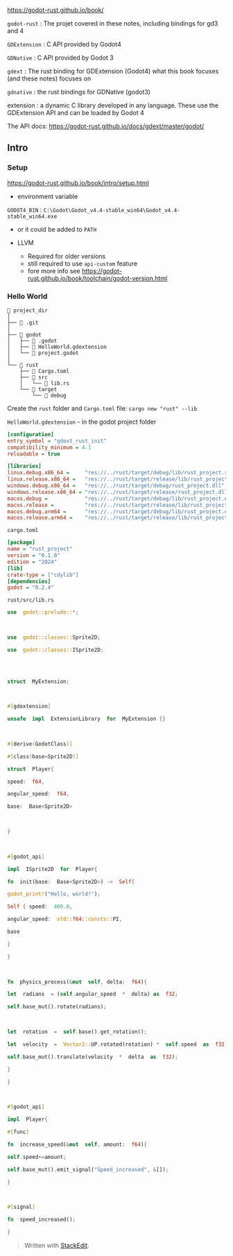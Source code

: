 
https://godot-rust.github.io/book/

`godot-rust`
: The projet covered in these notes, including bindings for gd3 and 4

`GDExtension`
: C API provided by Godot4

`GDNative`
: C API provided by Godot 3

`gdext`
: The rust binding for GDExtension (Godot4) what this book focuses (and these notes) focuses on

`gdnative`
: the rust bindings for GDNative (godot3) 

extension
: a dynamic C library developed in any language. These use the GDExtension API and can be loaded by Godot 4


The API docs: https://godot-rust.github.io/docs/gdext/master/godot/

## Intro
### Setup
https://godot-rust.github.io/book/intro/setup.html

* environment variable 

`GODOT4_BIN`
: `C:\Godot\Godot_v4.4-stable_win64\Godot_v4.4-stable_win64.exe`
* or it could be added to `PATH`

* LLVM
	* Required for older versions
	* still required to use `api-custom` feature
	* fore more info see https://godot-rust.github.io/book/toolchain/godot-version.html

### Hello World
```
📂 project_dir
│
├── 📂 .git
│
├── 📂 godot
│   ├── 📂 .godot
│   ├── 📄 HelloWorld.gdextension
│   └── 📄 project.godot
│
└── 📂 rust
    ├── 📄 Cargo.toml
    ├── 📂 src
    │   └── 📄 lib.rs
    └── 📂 target
        └── 📂 debug
```

Create the `rust` folder and `Cargo.toml` file:
`cargo new "rust" --lib`


`HelloWorld.gdextension` - in the godot project folder
```ini
[configuration]
entry_symbol = "gdext_rust_init"
compatibility_minimum = 4.1
reloadable = true

[libraries]
linux.debug.x86_64 =     "res://../rust/target/debug/lib/rust_project.so"
linux.release.x86_64 =   "res://../rust/target/release/lib/rust_project.so"
windows.debug.x86_64 =   "res://../rust/target/debug/rust_project.dll"
windows.release.x86_64 = "res://../rust/target/release/rust_project.dll"
macos.debug =            "res://../rust/target/debug/lib/rust_project.dylib"
macos.release =          "res://../rust/target/release/lib/rust_project.dylib"
macos.debug.arm64 =      "res://../rust/target/debug/lib/rust_project.dylib"
macos.release.arm64 =    "res://../rust/target/release/lib/rust_project.dylib"
```
`cargo.toml`
```ini
[package]
name = "rust_project"
version = "0.1.0"
edition = "2024"
[lib]
crate-type = ["cdylib"]
[dependencies]
godot = "0.2.4"
```


`rust/src/lib.rs`
```rust
use  godot::prelude::*;

  

use  godot::classes::Sprite2D;

use  godot::classes::ISprite2D;

  
  

struct  MyExtension;

  

#[gdextension]

unsafe  impl  ExtensionLibrary  for  MyExtension {}

  

#[derive(GodotClass)]

#[class(base=Sprite2D)]

struct  Player{

speed:  f64,

angular_speed:  f64,

base:  Base<Sprite2D>

  

}

  

#[godot_api]

impl  ISprite2D  for  Player{

fn  init(base:  Base<Sprite2D>) ->  Self{

godot_print!("Hello, world!");

Self { speed:  400.0,

angular_speed:  std::f64::consts::PI,

base

}

}

  

fn  physics_process(&mut  self, delta:  f64){

let  radians  = (self.angular_speed  *  delta) as  f32;

self.base_mut().rotate(radians);

  

let  rotation  =  self.base().get_rotation();

let  velocity  =  Vector2::UP.rotated(rotation) *  self.speed  as  f32;

self.base_mut().translate(velocity  *  delta  as  f32);

}

}

  

#[godot_api]

impl  Player{

#[func]

fn  increase_speed(&mut  self, amount:  f64){

self.speed+=amount;

self.base_mut().emit_signal("Speed_increased", &[]);

}

  

#[signal]

fn  speed_increased();

}
```


> Written with [StackEdit](https://stackedit.io/).
<!--stackedit_data:
eyJoaXN0b3J5IjpbMTM1OTY0MzIwNCwtNzMzMTgyNzY1LC0xMz
kzMTc3ODgwLC0xNzExMjAwNTMzXX0=
-->